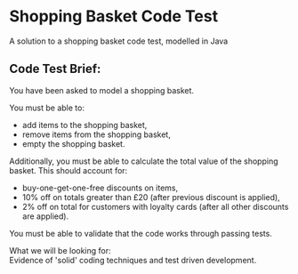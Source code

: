 # Shopping Basket Code Test
A solution to a shopping basket code test, modelled in Java

## Code Test Brief:  

You have been asked to model a shopping basket.  

You must be able to:
* add items to the shopping basket,
* remove items from the shopping basket,
* empty the shopping basket.

Additionally, you must be able to calculate the total value of the shopping basket. This should account for:
* buy-one-get-one-free discounts on items,
* 10% off on totals greater than £20 (after previous discount is applied),
* 2% off on total for customers with loyalty cards (after all other discounts are applied).  

You must be able to validate that the code works through passing tests.

What we will be looking for:  
Evidence of 'solid' coding techniques and test driven development.
